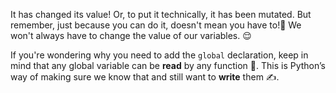It has changed its value! Or, to put it technically, it has been mutated. But remember, just because you can do it, doesn't mean you have to!🙅 We won't always have to change the value of our variables. :relieved:

If you're wondering why you need to add the `global` declaration, keep in mind that any global variable can be **read** by any function 👀. This is Python’s way of making sure we know that and still want to **write** them ✍️.